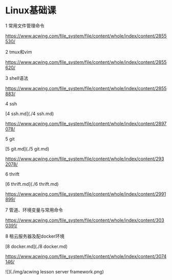 # Linux基础课

1 常用文件管理命令

https://www.acwing.com/file_system/file/content/whole/index/content/2855530/

2 tmux和vim

https://www.acwing.com/file_system/file/content/whole/index/content/2855620/

3 shell语法

https://www.acwing.com/file_system/file/content/whole/index/content/2855883/

4 ssh

[4 ssh.md](./4 ssh.md)

https://www.acwing.com/file_system/file/content/whole/index/content/2897078/

5 git

[5 git.md](./5 git.md)

https://www.acwing.com/file_system/file/content/whole/index/content/2932078/

6 thrift

[6 thrift.md](./6 thrift.md)

https://www.acwing.com/file_system/file/content/whole/index/content/2991899/

7 管道、环境变量与常用命令

https://www.acwing.com/file_system/file/content/whole/index/content/3030391/

8 租云服务器及配docker环境

[8 docker.md](./8 docker.md)

https://www.acwing.com/file_system/file/content/whole/index/content/3074146/

![](./img/acwing lesson server framework.png)